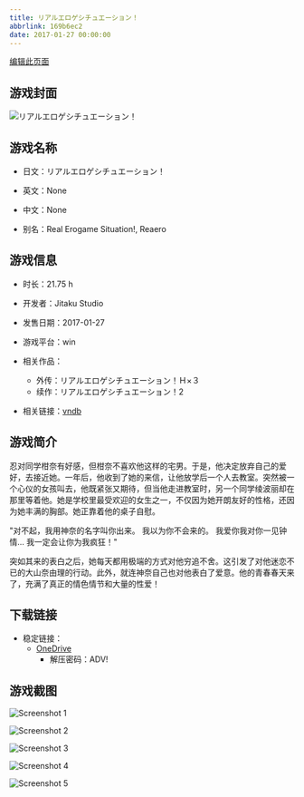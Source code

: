 ```yaml
---
title: リアルエロゲシチュエーション！
abbrlink: 169b6ec2
date: 2017-01-27 00:00:00
---
```

[编辑此页面](https://github.com/ACG-3/ADV3-source/blob/main/source/_posts/games/%E3%83%AA%E3%82%A2%E3%83%AB%E3%82%A8%E3%83%AD%E3%82%B2%E3%82%B7%E3%83%81%E3%83%A5%E3%82%A8%E3%83%BC%E3%82%B7%E3%83%A7%E3%83%B3%EF%BC%81.md)

## 游戏封面

![リアルエロゲシチュエーション！](https://pan.timero.xyz/onedrive/img_lib_001/%E3%83%AA%E3%82%A2%E3%83%AB%E3%82%A8%E3%83%AD%E3%82%B2%E3%82%B7%E3%83%81%E3%83%A5%E3%82%A8%E3%83%BC%E3%82%B7%E3%83%A7%E3%83%B3%EF%BC%81_cover.avif)


## 游戏名称

- 日文：リアルエロゲシチュエーション！
- 英文：None
- 中文：None

- 别名：Real Erogame Situation!, Reaero


## 游戏信息

- 时长：21.75 h
- 开发者：Jitaku Studio
- 发售日期：2017-01-27
- 游戏平台：win
- 相关作品：
   - 外传：リアルエロゲシチュエーション！Ｈ×３
   - 续作：リアルエロゲシチュエーション！2

- 相关链接：[vndb](https://vndb.org/v20062)


## 游戏简介

忍对同学柑奈有好感，但柑奈不喜欢他这样的宅男。于是，他决定放弃自己的爱好，去接近她。一年后，他收到了她的来信，让他放学后一个人去教室。突然被一个心仪的女孩叫去，他既紧张又期待，但当他走进教室时，另一个同学绫波丽却在那里等着他。她是学校里最受欢迎的女生之一，不仅因为她开朗友好的性格，还因为她丰满的胸部。她正靠着他的桌子自慰。

"对不起，我用神奈的名字叫你出来。
我以为你不会来的。
我爱你我对你一见钟情...
我一定会让你为我疯狂！"

突如其来的表白之后，她每天都用极端的方式对他穷追不舍。这引发了对他迷恋不已的大山奈由理的行动。此外，就连神奈自己也对他表白了爱意。他的青春春天来了，充满了真正的情色情节和大量的性爱！




## 下载链接

- 稳定链接：
    - [OneDrive](https://pan.timero.xyz/onedrive/adv_lib_001/%E3%83%AA%E3%82%A2%E3%83%AB%E3%82%A8%E3%83%AD%E3%82%B2%E3%82%B7%E3%83%81%E3%83%A5%E3%82%A8%E3%83%BC%E3%82%B7%E3%83%A7%E3%83%B3%EF%BC%81)
        - 解压密码：ADV!



## 游戏截图


![Screenshot 1](https://pan.timero.xyz/onedrive/img_lib_001/%E3%83%AA%E3%82%A2%E3%83%AB%E3%82%A8%E3%83%AD%E3%82%B2%E3%82%B7%E3%83%81%E3%83%A5%E3%82%A8%E3%83%BC%E3%82%B7%E3%83%A7%E3%83%B3%EF%BC%81_Screenshot_1.avif)

![Screenshot 2](https://pan.timero.xyz/onedrive/img_lib_001/%E3%83%AA%E3%82%A2%E3%83%AB%E3%82%A8%E3%83%AD%E3%82%B2%E3%82%B7%E3%83%81%E3%83%A5%E3%82%A8%E3%83%BC%E3%82%B7%E3%83%A7%E3%83%B3%EF%BC%81_Screenshot_2.avif)

![Screenshot 3](https://pan.timero.xyz/onedrive/img_lib_001/%E3%83%AA%E3%82%A2%E3%83%AB%E3%82%A8%E3%83%AD%E3%82%B2%E3%82%B7%E3%83%81%E3%83%A5%E3%82%A8%E3%83%BC%E3%82%B7%E3%83%A7%E3%83%B3%EF%BC%81_Screenshot_3.avif)

![Screenshot 4](https://pan.timero.xyz/onedrive/img_lib_001/%E3%83%AA%E3%82%A2%E3%83%AB%E3%82%A8%E3%83%AD%E3%82%B2%E3%82%B7%E3%83%81%E3%83%A5%E3%82%A8%E3%83%BC%E3%82%B7%E3%83%A7%E3%83%B3%EF%BC%81_Screenshot_4.avif)

![Screenshot 5](https://pan.timero.xyz/onedrive/img_lib_001/%E3%83%AA%E3%82%A2%E3%83%AB%E3%82%A8%E3%83%AD%E3%82%B2%E3%82%B7%E3%83%81%E3%83%A5%E3%82%A8%E3%83%BC%E3%82%B7%E3%83%A7%E3%83%B3%EF%BC%81_Screenshot_5.avif)

